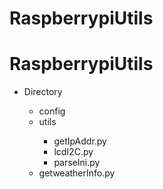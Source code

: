 # RaspberrypiUtils

<h1>RaspberrypiUtils</h1>

<ul>
<li>Directory</li>
<ul>
<li>config</li>
<li>utils</li>
<ul>
<li>getIpAddr.py</li>
<li>lcdI2C.py</li>
<li>parseIni.py</li>
</ul>
<li>getweatherInfo.py</li>
</ul>
</ul>
